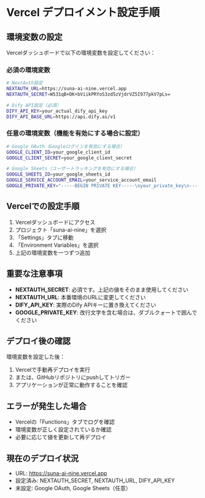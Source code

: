 # Vercel デプロイメント設定手順

## 環境変数の設定

Vercelダッシュボードで以下の環境変数を設定してください：

### 必須の環境変数

```bash
# NextAuth設定
NEXTAUTH_URL=https://suna-ai-nine.vercel.app
NEXTAUTH_SECRET=W531qB+DK+bViikPRYoS3zd5zVjdrVZ5I977pkV7pLs=

# Dify API設定（必須）
DIFY_API_KEY=your_actual_dify_api_key
DIFY_API_BASE_URL=https://api.dify.ai/v1
```

### 任意の環境変数（機能を有効にする場合に設定）

```bash
# Google OAuth（Googleログインを有効にする場合）
GOOGLE_CLIENT_ID=your_google_client_id
GOOGLE_CLIENT_SECRET=your_google_client_secret

# Google Sheets（ユーザートラッキングを有効にする場合）
GOOGLE_SHEETS_ID=your_google_sheets_id
GOOGLE_SERVICE_ACCOUNT_EMAIL=your_service_account_email
GOOGLE_PRIVATE_KEY="-----BEGIN PRIVATE KEY-----\nyour_private_key\n-----END PRIVATE KEY-----\n"
```

## Vercelでの設定手順

1. Vercelダッシュボードにアクセス
2. プロジェクト「suna-ai-nine」を選択
3. 「Settings」タブに移動
4. 「Environment Variables」を選択
5. 上記の環境変数を一つずつ追加

## 重要な注意事項

- **NEXTAUTH_SECRET**: 必須です。上記の値をそのまま使用してください
- **NEXTAUTH_URL**: 本番環境のURLに変更してください
- **DIFY_API_KEY**: 実際のDify APIキーに置き換えてください
- **GOOGLE_PRIVATE_KEY**: 改行文字を含む場合は、ダブルクォートで囲んでください

## デプロイ後の確認

環境変数を設定した後：
1. Vercelで手動再デプロイを実行
2. または、GitHubリポジトリにpushしてトリガー
3. アプリケーションが正常に動作することを確認

## エラーが発生した場合

- Vercelの「Functions」タブでログを確認
- 環境変数が正しく設定されているか確認
- 必要に応じて値を更新して再デプロイ

## 現在のデプロイ状況

- URL: https://suna-ai-nine.vercel.app
- 設定済み: NEXTAUTH_SECRET, NEXTAUTH_URL, DIFY_API_KEY
- 未設定: Google OAuth, Google Sheets（任意） 